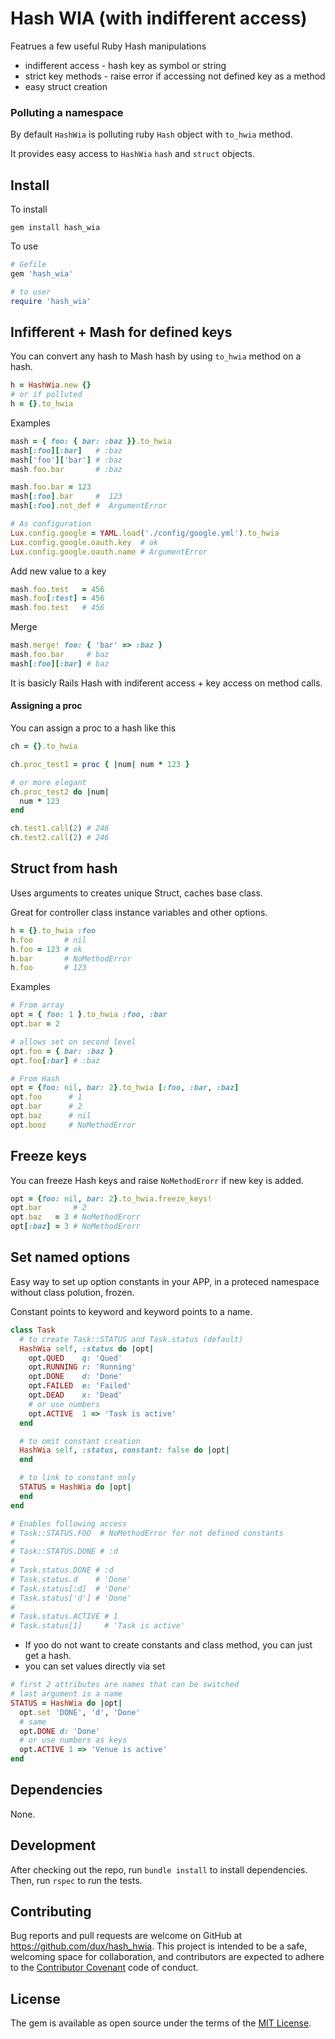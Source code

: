 # Hash WIA (with indifferent access)

Featrues a few useful Ruby Hash manipulations

* indifferent access - hash key as symbol or string
* strict key methods - raise error if accessing not defined key as a method
* easy struct creation

### Polluting a namespace

By default `HashWia` is polluting ruby `Hash` object with `to_hwia` method.

It provides easy access to `HashWia` `hash` and `struct` objects.

## Install

To install

`gem install hash_wia`

To use

```ruby
# Gefile
gem 'hash_wia'

# to user
require 'hash_wia'
```

## Infifferent + Mash for defined keys

You can convert any hash to Mash hash by using `to_hwia` method on a hash.

```ruby
h = HashWia.new {}
# or if polluted
h = {}.to_hwia
```

Examples

```ruby
mash = { foo: { bar: :baz }}.to_hwia
mash[:foo][:bar]   # :baz
mash['foo']['bar'] # :baz
mash.foo.bar       # :baz

mash.foo.bar = 123
mash[:foo].bar     #  123
mash[:foo].not_def #  ArgumentError

# As configuration
Lux.config.google = YAML.load('./config/google.yml').to_hwia
Lux.config.google.oauth.key  # ok
Lux.config.google.oauth.name # ArgumentError
```

Add new value to a key

```ruby
mash.foo.test   = 456
mash.foo[:test] = 456
mash.foo.test   # 456
```

Merge

```ruby
mash.merge! foo: { 'bar' => :baz }
mash.foo.bar     # baz
mash[:foo][:bar] # baz
```

It is basicly Rails Hash with indiferent access + key access on method calls.

#### Assigning a proc

You can assign a proc to a hash like this

```ruby
ch = {}.to_hwia

ch.proc_test1 = proc { |num| num * 123 }

# or more elegant
ch.proc_test2 do |num|
  num * 123
end

ch.test1.call(2) # 246
ch.test2.call(2) # 246
```

## Struct from hash

Uses arguments to creates unique Struct, caches base class.

Great for controller class instance variables and other options.

```ruby
h = {}.to_hwia :foo
h.foo       # nil
h.foo = 123 # ok
h.bar       # NoMethodError
h.foo       # 123
```

Examples

```ruby
# From array
opt = { foo: 1 }.to_hwia :foo, :bar
opt.bar = 2

# allows set on second level
opt.foo = { bar: :baz }
opt.foo[:bar] # :baz

# From Hash
opt = {foo: nil, bar: 2}.to_hwia [:foo, :bar, :baz]
opt.foo      # 1
opt.bar      # 2
opt.baz      # nil
opt.booz     # NoMethodError
```

## Freeze keys

You can freeze Hash keys and raise `NoMethodErorr` if new key is added.

```ruby
opt = {foo: nil, bar: 2}.to_hwia.freeze_keys!
opt.bar       # 2
opt.baz   = 3 # NoMethodErorr
opt[:baz] = 3 # NoMethodErorr
```

## Set named options

Easy way to set up option constants in your APP, in a proteced namespace without class polution, frozen.

Constant points to keyword and keyword points to a name.

```ruby
class Task
  # to create Task::STATUS and Task.status (default)
  HashWia self, :status do |opt|
    opt.QUED    q: 'Qued'
    opt.RUNNING r: 'Running'
    opt.DONE    d: 'Done'
    opt.FAILED  e: 'Failed'
    opt.DEAD    x: 'Dead'
    # or use numbers
    opt.ACTIVE  1 => 'Task is active'
  end

  # to omit constant creation
  HashWia self, :status, constant: false do |opt|
  end

  # to link to constant only
  STATUS = HashWia do |opt|
  end
end

# Enables following access
# Task::STATUS.FOO  # NoMethodError for not defined constants
#
# Task::STATUS.DONE # :d
#
# Task.status.DONE # :d
# Task.status.d    # 'Done'
# Task.status[:d]  # 'Done'
# Task.status['d'] # 'Done'
#
# Task.status.ACTIVE # 1
# Task.status[1]     # 'Task is active'
```

* If yoo do not want to create constants and class method, you can just get a hash.
* you can set values directly via set

```ruby
# first 2 attributes are names that can be switched
# last argument is a name
STATUS = HashWia do |opt|
  opt.set 'DONE', 'd', 'Done'
  # same
  opt.DONE d: 'Done'
  # or use numbers as keys
  opt.ACTIVE 1 => 'Venue is active'
end
```

## Dependencies

None.

## Development

After checking out the repo, run `bundle install` to install dependencies. Then, run `rspec` to run the tests.

## Contributing

Bug reports and pull requests are welcome on GitHub at https://github.com/dux/hash_hwia.
This project is intended to be a safe, welcoming space for collaboration, and contributors are expected to adhere to the
[Contributor Covenant](http://contributor-covenant.org) code of conduct.

## License

The gem is available as open source under the terms of the [MIT License](https://opensource.org/licenses/MIT).
